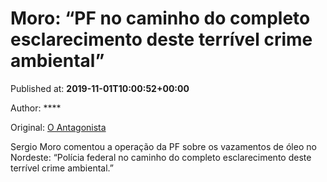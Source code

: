 
# Moro: “PF no caminho do completo esclarecimento deste terrível crime ambiental”

Published at: **2019-11-01T10:00:52+00:00**

Author: ****

Original: [O Antagonista](https://www.oantagonista.com/brasil/moro-pf-no-caminho-do-completo-esclarecimento-deste-terrivel-crime-ambiental/)

Sergio Moro comentou a operação da PF sobre os vazamentos de óleo no Nordeste:
“Polícia federal no caminho do completo esclarecimento deste terrível crime ambiental.”
